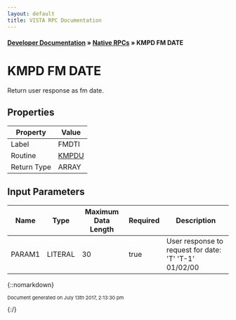 ```yaml
---
layout: default
title: VISTA RPC Documentation
---
```


#### [Developer Documentation](../index) &#187; [Native RPCs](TableOfContents) &#187; KMPD FM DATE<br/>
# KMPD FM DATE

Return user response as fm date.

## Properties

Property | Value
--- | ---
Label | FMDTI
Routine | [KMPDU](http://code.osehra.org/dox/Routine_KMPDU_source.html)
Return Type | ARRAY


## Input Parameters

Name | Type | Maximum Data Length | Required | Description
--- | --- | --- | --- | ---
PARAM1 | LITERAL | 30 | true | User response to request for date: &#x27;T&#x27;                                   &#x27;T-1&#x27;                                   01/02/00



{::nomarkdown} <br/><p style="font-size: 11px">Document generated on July 13th 2017, 2:13:30 pm</p>{:/}